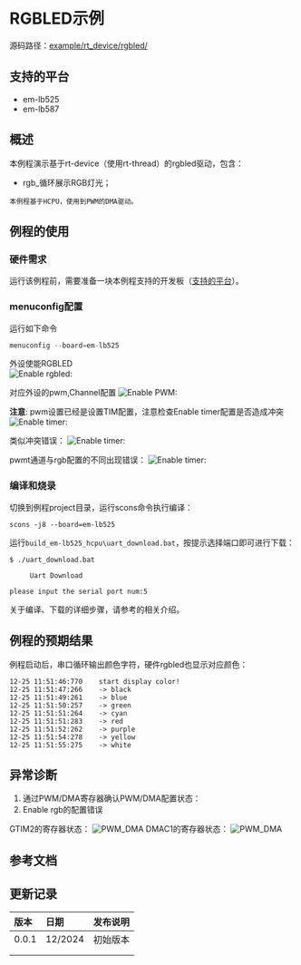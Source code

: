 # RGBLED示例

源码路径：[example/rt_device/rgbled/](#)

## 支持的平台
<!-- 支持哪些板子和芯片平台 -->
+ em-lb525
+ em-lb587
## 概述
<!-- 例程简介 -->
本例程演示基于rt-device（使用rt-thread）的rgbled驱动，包含：
+ rgb_循环展示RGB灯光；

```{tip}
本例程基于HCPU，使用到PWM的DMA驱动。
```

## 例程的使用
<!-- 说明如何使用例程，比如连接哪些硬件管脚观察波形，编译和烧写可以引用相关文档。
对于rt_device的例程，还需要把本例程用到的配置开关列出来，比如PWM例程用到了PWM1，需要在onchip菜单里使能PWM1 -->

### 硬件需求
运行该例程前，需要准备一块本例程支持的开发板（[支持的平台](#支持的平台)）。

### menuconfig配置

运行如下命令
```c
menuconfig --board=em-lb525
```
外设使能RGBLED   
![Enable rgbled:](./assets/menuconfig_rgb2.png)

对应外设的pwm,Channel配置
![Enable PWM:](./assets/menuconfig_rgb2.png)

**注意**: pwm设置已经是设置TIM配置，注意检查Enable timer配置是否造成冲突
![Enable timer:](./assets/menuconfig_rgb3.png)

类似冲突错误：
![Enable timer:](./assets/Possible_error1.png)

pwmt通道与rgb配置的不同出现错误：
![Enable timer:](./assets/Possible_error2.png)


### 编译和烧录
切换到例程project目录，运行scons命令执行编译：
```
scons -j8 --board=em-lb525 
```
运行`build_em-lb525_hcpu\uart_download.bat`，按提示选择端口即可进行下载：
```
$ ./uart_download.bat

     Uart Download

please input the serial port num:5
```
关于编译、下载的详细步骤，请参考[](/quickstart/get-started.md)的相关介绍。

## 例程的预期结果
<!-- 说明例程运行结果，比如哪几个灯会亮，会打印哪些log，以便用户判断例程是否正常运行，运行结果可以结合代码分步骤说明 -->
例程启动后，串口循环输出颜色字符，硬件rgbled也显示对应颜色：
```
12-25 11:51:46:770    start display color!
12-25 11:51:47:266    -> black
12-25 11:51:49:261    -> blue
12-25 11:51:50:257    -> green
12-25 11:51:51:264    -> cyan
12-25 11:51:51:283    -> red
12-25 11:51:52:262    -> purple
12-25 11:51:54:278    -> yellow
12-25 11:51:55:275    -> white

```



## 异常诊断

1. 通过PWM/DMA寄存器确认PWM/DMA配置状态：
2. Enable rgb的配置错误

GTIM2的寄存器状态：
![PWM_DMA](./assets/reg_rgled_gtim.png)
DMAC1的寄存器状态：
![PWM_DMA](./assets/reg_rgled_dma.png)

## 参考文档
<!-- 对于rt_device的示例，rt-thread官网文档提供的较详细说明，可以在这里添加网页链接，例如，参考RT-Thread的[RTC文档](https://www.rt-thread.org/document/site/#/rt-thread-version/rt-thread-standard/programming-manual/device/rtc/rtc) -->

## 更新记录
|版本 |日期   |发布说明 |
|:---|:---|:---|
|0.0.1 |12/2024 |初始版本 |
| | | |
| | | |
